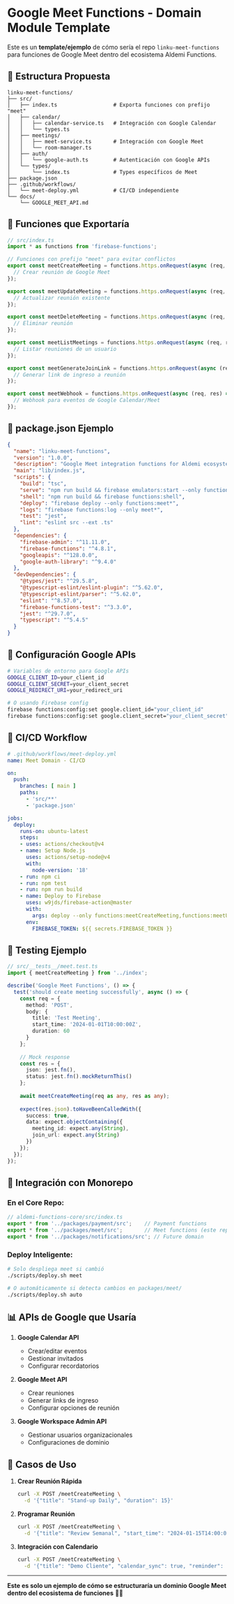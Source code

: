 # Google Meet Functions - Domain Module Template

Este es un **template/ejemplo** de cómo sería el repo `linku-meet-functions` para funciones de Google Meet dentro del ecosistema Aldemi Functions.

## 📁 Estructura Propuesta

```
linku-meet-functions/
├── src/
│   ├── index.ts                  # Exporta funciones con prefijo "meet"
│   ├── calendar/
│   │   ├── calendar-service.ts   # Integración con Google Calendar
│   │   └── types.ts
│   ├── meetings/
│   │   ├── meet-service.ts       # Integración con Google Meet
│   │   └── room-manager.ts
│   ├── auth/
│   │   └── google-auth.ts        # Autenticación con Google APIs
│   └── types/
│       └── index.ts              # Types específicos de Meet
├── package.json
├── .github/workflows/
│   └── meet-deploy.yml           # CI/CD independiente
└── docs/
    └── GOOGLE_MEET_API.md
```

## 🎯 Funciones que Exportaría

```typescript
// src/index.ts
import * as functions from 'firebase-functions';

// Funciones con prefijo "meet" para evitar conflictos
export const meetCreateMeeting = functions.https.onRequest(async (req, res) => {
  // Crear reunión de Google Meet
});

export const meetUpdateMeeting = functions.https.onRequest(async (req, res) => {
  // Actualizar reunión existente  
});

export const meetDeleteMeeting = functions.https.onRequest(async (req, res) => {
  // Eliminar reunión
});

export const meetListMeetings = functions.https.onRequest(async (req, res) => {
  // Listar reuniones de un usuario
});

export const meetGenerateJoinLink = functions.https.onRequest(async (req, res) => {
  // Generar link de ingreso a reunión
});

export const meetWebhook = functions.https.onRequest(async (req, res) => {
  // Webhook para eventos de Google Calendar/Meet
});
```

## 🔧 package.json Ejemplo

```json
{
  "name": "linku-meet-functions",
  "version": "1.0.0",
  "description": "Google Meet integration functions for Aldemi ecosystem",
  "main": "lib/index.js",
  "scripts": {
    "build": "tsc",
    "serve": "npm run build && firebase emulators:start --only functions",
    "shell": "npm run build && firebase functions:shell",
    "deploy": "firebase deploy --only functions:meet*",
    "logs": "firebase functions:log --only meet*",
    "test": "jest",
    "lint": "eslint src --ext .ts"
  },
  "dependencies": {
    "firebase-admin": "^11.11.0",
    "firebase-functions": "^4.8.1",
    "googleapis": "^128.0.0",
    "google-auth-library": "^9.4.0"
  },
  "devDependencies": {
    "@types/jest": "^29.5.8",
    "@typescript-eslint/eslint-plugin": "^5.62.0",
    "@typescript-eslint/parser": "^5.62.0",
    "eslint": "^8.57.0",
    "firebase-functions-test": "^3.3.0",
    "jest": "^29.7.0",
    "typescript": "^5.4.5"
  }
}
```

## 🔐 Configuración Google APIs

```bash
# Variables de entorno para Google APIs
GOOGLE_CLIENT_ID=your_client_id
GOOGLE_CLIENT_SECRET=your_client_secret
GOOGLE_REDIRECT_URI=your_redirect_uri

# O usando Firebase config
firebase functions:config:set google.client_id="your_client_id"
firebase functions:config:set google.client_secret="your_client_secret"
```

## 🚀 CI/CD Workflow

```yaml
# .github/workflows/meet-deploy.yml
name: Meet Domain - CI/CD

on:
  push:
    branches: [ main ]
    paths: 
      - 'src/**'
      - 'package.json'

jobs:
  deploy:
    runs-on: ubuntu-latest
    steps:
    - uses: actions/checkout@v4
    - name: Setup Node.js
      uses: actions/setup-node@v4
      with:
        node-version: '18'
    - run: npm ci
    - run: npm test
    - run: npm run build
    - name: Deploy to Firebase
      uses: w9jds/firebase-action@master
      with:
        args: deploy --only functions:meetCreateMeeting,functions:meetUpdateMeeting,functions:meetDeleteMeeting,functions:meetListMeetings,functions:meetGenerateJoinLink,functions:meetWebhook
      env:
        FIREBASE_TOKEN: ${{ secrets.FIREBASE_TOKEN }}
```

## 🧪 Testing Ejemplo

```typescript
// src/__tests__/meet.test.ts
import { meetCreateMeeting } from '../index';

describe('Google Meet Functions', () => {
  test('should create meeting successfully', async () => {
    const req = {
      method: 'POST',
      body: {
        title: 'Test Meeting',
        start_time: '2024-01-01T10:00:00Z',
        duration: 60
      }
    };
    
    // Mock response
    const res = {
      json: jest.fn(),
      status: jest.fn().mockReturnThis()
    };
    
    await meetCreateMeeting(req as any, res as any);
    
    expect(res.json).toHaveBeenCalledWith({
      success: true,
      data: expect.objectContaining({
        meeting_id: expect.any(String),
        join_url: expect.any(String)
      })
    });
  });
});
```

## 🔄 Integración con Monorepo

### En el Core Repo:
```typescript
// aldemi-functions-core/src/index.ts
export * from '../packages/payment/src';    // Payment functions  
export * from '../packages/meet/src';       // Meet functions (este repo)
export * from '../packages/notifications/src'; // Future domain
```

### Deploy Inteligente:
```bash
# Solo despliega meet si cambió
./scripts/deploy.sh meet

# O automáticamente si detecta cambios en packages/meet/
./scripts/deploy.sh auto
```

## 📊 APIs de Google que Usaría

1. **Google Calendar API**
   - Crear/editar eventos
   - Gestionar invitados
   - Configurar recordatorios

2. **Google Meet API** 
   - Crear reuniones
   - Generar links de ingreso
   - Configurar opciones de reunión

3. **Google Workspace Admin API**
   - Gestionar usuarios organizacionales
   - Configuraciones de dominio

## 🎯 Casos de Uso

1. **Crear Reunión Rápida**
   ```bash
   curl -X POST /meetCreateMeeting \
     -d '{"title": "Stand-up Daily", "duration": 15}'
   ```

2. **Programar Reunión**
   ```bash
   curl -X POST /meetCreateMeeting \
     -d '{"title": "Review Semanal", "start_time": "2024-01-15T14:00:00Z", "attendees": ["user@example.com"]}'
   ```

3. **Integración con Calendario**
   ```bash
   curl -X POST /meetCreateMeeting \
     -d '{"title": "Demo Cliente", "calendar_sync": true, "reminder": 15}'
   ```

---

**Este es solo un ejemplo de cómo se estructuraría un dominio Google Meet dentro del ecosistema de funciones** 📅🎥